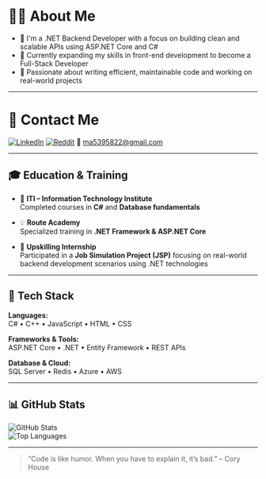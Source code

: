 

# 👨‍💻 About Me

- 🔧 I'm a .NET Backend Developer with a focus on building clean and scalable APIs using ASP.NET Core and C#
- 🌱 Currently expanding my skills in front-end development to become a Full-Stack Developer
- 🚀 Passionate about writing efficient, maintainable code and working on real-world projects

---
# 👋 Contact Me

[![LinkedIn](https://img.shields.io/badge/LinkedIn-%230077B5.svg?logo=linkedin&logoColor=white)](https://linkedin.com/in/mohamed-ahmed-5a9b9a229)
[![Reddit](https://img.shields.io/badge/Reddit-%23FF4500.svg?logo=reddit&logoColor=white)](https://reddit.com/user/Educational-Bad5766)
📧 [ma5395822@gmail.com](mailto:ma5395822@gmail.com)

---
## 🎓 Education & Training

- 📘 **ITI – Information Technology Institute**  
  Completed courses in **C#** and **Database fundamentals**

- 💡 **Route Academy**  
  Specialized training in **.NET Framework & ASP.NET Core**

- 🧪 **Upskilling Internship**  
  Participated in a **Job Simulation Project (JSP)** focusing on real-world backend development scenarios using .NET technologies

---

## 🧰 Tech Stack

**Languages:**  
C# • C++ • JavaScript • HTML • CSS  

**Frameworks & Tools:**  
ASP.NET Core • .NET • Entity Framework • REST APIs  

**Database & Cloud:**  
SQL Server • Redis • Azure • AWS  

---

## 📊 GitHub Stats

![GitHub Stats](https://github-readme-stats.vercel.app/api?username=mohamedahmed11233&show_icons=true&theme=transparent&hide_border=true)  
![Top Languages](https://github-readme-stats.vercel.app/api/top-langs/?username=mohamedahmed11233&layout=compact&theme=transparent&hide_border=true)

---

> “Code is like humor. When you have to explain it, it’s bad.” – Cory House
